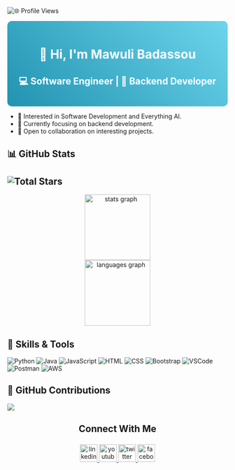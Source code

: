 <!-- Profile Views Section -->
![🌐 Profile Views](https://komarev.com/ghpvc/?username=MawuliB&color=blue&style=flat)

<!-- Header Section with Gradient Background -->
<div style="background: linear-gradient(45deg, #2193b0, #6dd5ed); padding: 20px; border-radius: 10px;">

  <!-- Header Text -->
  <h1 style="color: white; text-align: center;">👋 Hi, I'm Mawuli Badassou</h1>

  <!-- Subheader Text -->
  <h2 style="color: white; text-align: center;">💻 Software Engineer | 💾 Backend Developer</h2>

</div>

<!-- Introduction Section -->
- 👀 Interested in Software Development and Everything AI.
- 🌱 Currently focusing on backend development.
- 💞 Open to collaboration on interesting projects.


<!-- GitHub Stats Section -->
## 📊 GitHub Stats
![Total Stars](https://img.shields.io/github/stars/MawuliB?style=social)
- 
<div align="center">
  <img src="https://github-readme-stats.vercel.app/api?username=MawuliB&hide_title=false&hide_rank=false&show_icons=true&include_all_commits=true&count_private=true&disable_animations=false&theme=dracula&locale=en&hide_border=false&order=1" height="150" alt="stats graph"  />
  <br>
  <img src="https://github-readme-stats.vercel.app/api/top-langs?username=MawuliB&locale=en&hide_title=false&layout=compact&card_width=320&langs_count=5&theme=dracula&hide_border=false&order=2" height="150" alt="languages graph"  />
</div>

###

<!-- Skills Section -->
## 🔧 Skills & Tools
![Python](https://img.shields.io/badge/-Python-3776AB?style=flat&logo=python&logoColor=white)
![Java](https://img.shields.io/badge/-Java-007396?style=flat&logo=java&logoColor=white)
![JavaScript](https://img.shields.io/badge/-JavaScript-F7DF1E?style=flat&logo=javascript&logoColor=black)
![HTML](https://img.shields.io/badge/-HTML-E34F26?style=flat&logo=html5&logoColor=white)
![CSS](https://img.shields.io/badge/-CSS-1572B6?style=flat&logo=css3&logoColor=white)
![Bootstrap](https://img.shields.io/badge/-Bootstrap-563D7C?style=flat&logo=bootstrap&logoColor=white)
![VSCode](https://img.shields.io/badge/-VSCode-007ACC?style=flat&logo=visual-studio-code&logoColor=white)
![Postman](https://img.shields.io/badge/-Postman-FF6C37?style=flat&logo=postman&logoColor=white)
![AWS](https://img.shields.io/badge/-AWS-232F3E?style=flat&logo=amazon-aws&logoColor=white)

<!-- GitHub Contributions Section -->
## 🚀 GitHub Contributions
![](https://github-readme-streak-stats.herokuapp.com/?user=MawuliB)

##
<h2 align="center">Connect With Me</h2>

###

<div align="center">
  <a href="https://www.linkedin.com/in/mawuli-badassou-8a3021225/" target="_blank">
    <img src="https://img.shields.io/static/v1?message=LinkedIn&logo=linkedin&label=&color=0077B5&logoColor=white&labelColor=&style=flat" height="40" alt="linkedin logo"  />
  </a>
  <a href="https://www.youtube.com/channel/UCwGpiKh74COolV1uATEfYlg" target="_blank">
    <img src="https://img.shields.io/static/v1?message=Youtube&logo=youtube&label=&color=FF0000&logoColor=white&labelColor=&style=flat" height="40" alt="youtube logo"  />
  </a>
  <a href="https://twitter.com/MawuliXbone" target="_blank">
    <img src="https://img.shields.io/static/v1?message=Twitter&logo=twitter&label=&color=1DA1F2&logoColor=white&labelColor=&style=flat" height="40" alt="twitter logo"  />
  </a>
  <a href="https://web.facebook.com/xbone.mawuli" target="_blank">
    <img src="https://img.shields.io/static/v1?message=Facebook&logo=facebook&label=&color=1877F2&logoColor=white&labelColor=&style=flat" height="40" alt="facebook logo"  />
  </a>
</div>

###
